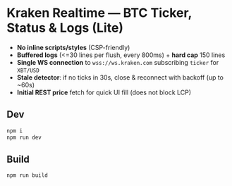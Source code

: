 # Kraken Realtime — BTC Ticker, Status & Logs (Lite)

- **No inline scripts/styles** (CSP-friendly)
- **Buffered logs** (<=30 lines per flush, every 800ms) + **hard cap** 150 lines
- **Single WS connection** to `wss://ws.kraken.com` subscribing `ticker` for `XBT/USD`
- **Stale detector**: if no ticks in 30s, close & reconnect with backoff (up to ~60s)
- **Initial REST price** fetch for quick UI fill (does not block LCP)

## Dev
```bash
npm i
npm run dev
```

## Build
```bash
npm run build
```
